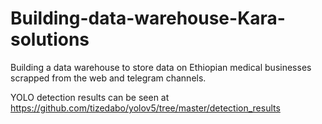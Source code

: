 # Building-data-warehouse-Kara-solutions
Building a data warehouse to store data on Ethiopian medical businesses scrapped from the web and telegram channels.

YOLO detection results can be seen at
https://github.com/tizedabo/yolov5/tree/master/detection_results

